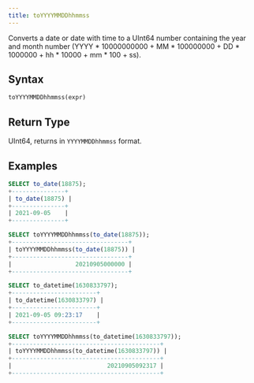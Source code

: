 ```yaml
---
title: toYYYYMMDDhhmmss
---
```


Converts a date or date with time to a UInt64 number containing the year and month number (YYYY * 10000000000 + MM * 100000000 + DD * 1000000 + hh * 10000 + mm * 100 + ss).
## Syntax

```sql
toYYYYMMDDhhmmss(expr)
```

## Return Type

UInt64, returns in `YYYYMMDDhhmmss` format.

## Examples

```sql
SELECT to_date(18875);
+---------------+
| to_date(18875) |
+---------------+
| 2021-09-05    |
+---------------+

SELECT toYYYYMMDDhhmmss(to_date(18875));
+---------------------------------+
| toYYYYMMDDhhmmss(to_date(18875)) |
+---------------------------------+
|                  20210905000000 |
+---------------------------------+

SELECT to_datetime(1630833797);
+------------------------+
| to_datetime(1630833797) |
+------------------------+
| 2021-09-05 09:23:17    |
+------------------------+

SELECT toYYYYMMDDhhmmss(to_datetime(1630833797));
+------------------------------------------+
| toYYYYMMDDhhmmss(to_datetime(1630833797)) |
+------------------------------------------+
|                           20210905092317 |
+------------------------------------------+
```
